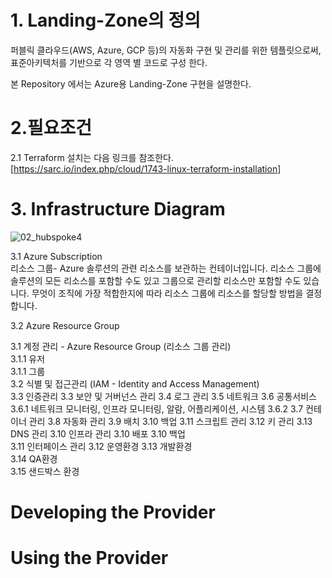 # 1. Landing-Zone의 정의
퍼블릭 클라우드(AWS, Azure, GCP 등)의 자동화 구현 및 관리를 위한 템플릿으로써, 표준아키텍처를 기반으로 각 영역 별 코드로 구성 한다.

본 Repository 에서는 Azure용 Landing-Zone 구현을 설명한다.


# 2.필요조건
2.1 Terraform 설치는 다음 링크를 참조한다.  
[https://sarc.io/index.php/cloud/1743-linux-terraform-installation]


# 3. Infrastructure Diagram
![02_hubspoke4](https://user-images.githubusercontent.com/30038150/75123212-d853e680-56e8-11ea-8c40-330ba8050592.png)  

3.1 Azure Subscription  
리소스 그룹- Azure 솔루션의 관련 리소스를 보관하는 컨테이너입니다. 리소스 그룹에 솔루션의 모든 리소스를 포함할 수도 있고 그룹으로 관리할 리소스만 포함할 수도 있습니다. 무엇이 조직에 가장 적합한지에 따라 리소스 그룹에 리소스를 할당할 방법을 결정합니다.

3.2 Azure Resource Group

3.1 계정 관리 - Azure Resource Group (리소스 그룹 관리)  
  3.1.1 유저  
  3.1.1 그룹  
3.2 식별 및 접근관리 (IAM - Identity and Access Management)  
3.3 인증관리
3.3 보안 및 거버넌스 관리
3.4 로그 관리
3.5 네트워크
3.6 공통서비스  
  3.6.1 네트워크 모니터링, 인프라 모니터링, 알람, 어플리케이션, 시스템
  3.6.2 
3.7 컨테이너 관리
3.8 자동화 관리
3.9 배치
3.10 백업
3.11 스크립트 관리
3.12 키 관리
3.13 DNS 관리
3.10 인프라 관리
3.10 배포
3.10 백업  
3.11 인터페이스 관리
3.12 운영환경
3.13 개발환경  
3.14 QA환경  
3.15 샌드박스 환경  



# Developing the Provider


# Using the Provider
